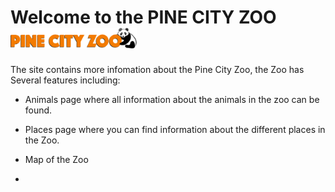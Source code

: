 <h1> Welcome to the PINE CITY ZOO <img src ="images/logo.png" width = 40%> </h1>

<p> 
    The site contains more infomation about the Pine City Zoo, the Zoo has Several features including:
    <ul><li>Animals page where all information about the animals in the zoo can be found. </li></ul>
    <ul><li>Places page where you can find information about the different places in the Zoo.</li></ul>
    <ul><li>Map of the Zoo</li></ul>
    <ul><li></li></ul>
</p>
